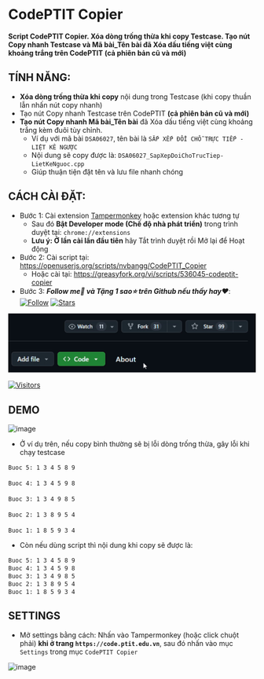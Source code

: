 # CodePTIT Copier

**Script CodePTIT Copier. Xóa dòng trống thừa khi copy Testcase. Tạo nút Copy nhanh Testcase và Mã bài_Tên bài đã Xóa dấu tiếng việt cùng khoảng trắng trên CodePTIT (cả phiên bản cũ và mới)**

## TÍNH NĂNG:

- **Xóa dòng trống thừa khi copy** nội dung trong Testcase (khi copy thuần lẫn nhấn nút copy nhanh)
- Tạo nút Copy nhanh Testcase trên CodePTIT **(cả phiên bản cũ và mới)**
- **Tạo nút Copy nhanh Mã bài_Tên bài** đã Xóa dấu tiếng việt cùng khoảng trắng kèm đuôi tùy chỉnh.
  - Ví dụ với mã bài `DSA06027`, tên bài là `SẮP XẾP ĐỔI CHỖ TRỰC TIẾP - LIỆT KÊ NGƯỢC`
  - Nội dung sẽ copy được là: `DSA06027_SapXepDoiChoTrucTiep-LietKeNguoc.cpp`
  - Giúp thuận tiện đặt tên và lưu file nhanh chóng

## CÁCH CÀI ĐẶT:

- Bước 1: Cài extension [Tampermonkey](https://chromewebstore.google.com/detail/tampermonkey/dhdgffkkebhmkfjojejmpbldmpobfkfo) hoặc extension khác tương tự
  - Sau đó **Bật Developer mode (Chế độ nhà phát triển)** trong trình duyệt tại: `chrome://extensions`
  - **Lưu ý: Ở lần cài lần đầu tiên** hãy Tắt trình duyệt rồi Mở lại để Hoạt động
- Bước 2: Cài script tại: https://openuserjs.org/scripts/nvbangg/CodePTIT_Copier
  - Hoặc cài tại: https://greasyfork.org/vi/scripts/536045-codeptit-copier
- Bước 3: **_Follow me👀 và Tặng 1 sao⭐ trên Github nếu thấy hay❤️_**: [![Follow](https://img.shields.io/github/followers/nvbangg?label=Follow&style=social)](https://github.com/nvbangg) [![Stars](https://img.shields.io/github/stars/nvbangg/CodePTIT_Copier?style=social)](https://github.com/nvbangg/CodePTIT_Copier)

![star](https://raw.githubusercontent.com/nvbangg/CodePTIT_Copier/main/star.gif)

[![Visitors](https://api.visitorbadge.io/api/visitors?path=https%3A%2F%2Fgithub.com%2Fnvbangg%2FCodePTIT_Copier&countColor=%232ccce4)](https://visitorbadge.io/status?path=https%3A%2F%2Fgithub.com%2Fnvbangg%2FCodePTIT_Copier)

## DEMO

![image](https://github.com/user-attachments/assets/058fcf8c-a3d8-46c7-9a45-16cca2e1ec47)

- Ở ví dụ trên, nếu copy bình thường sẽ bị lỗi dòng trống thừa, gây lỗi khi chạy testcase

```
Buoc 5: 1 3 4 5 8 9

Buoc 4: 1 3 4 5 9 8

Buoc 3: 1 3 4 9 8 5

Buoc 2: 1 3 8 9 5 4

Buoc 1: 1 8 5 9 3 4
```

- Còn nếu dùng script thì nội dung khi copy sẽ được là:

```
Buoc 5: 1 3 4 5 8 9
Buoc 4: 1 3 4 5 9 8
Buoc 3: 1 3 4 9 8 5
Buoc 2: 1 3 8 9 5 4
Buoc 1: 1 8 5 9 3 4
```

## SETTINGS

- Mở settings bằng cách: Nhấn vào Tampermonkey (hoặc click chuột phải) **khi ở trang `https://code.ptit.edu.vn`**, sau đó nhấn vào mục `Settings` trong mục `CodePTIT Copier`

![image](https://github.com/user-attachments/assets/706fb1c3-b832-4b13-8505-a7a7213ea3c6)
